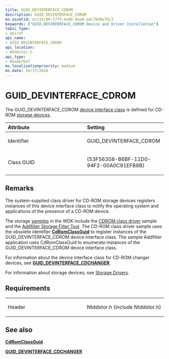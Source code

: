 ```yaml
---
title: GUID_DEVINTERFACE_CDROM
description: GUID_DEVINTERFACE_CDROM
ms.assetid: ecc31c09-27f5-4a80-8aa6-adc70d8a76c3
keywords: ["GUID_DEVINTERFACE_CDROM Device and Driver Installation"]
topic_type:
- apiref
api_name:
- GUID_DEVINTERFACE_CDROM
api_location:
- Ntddstor.h
api_type:
- HeaderDef
ms.localizationpriority: medium
ms.date: 10/17/2018
---
```


# GUID_DEVINTERFACE_CDROM


The GUID_DEVINTERFACE_CDROM [device interface class](https://msdn.microsoft.com/library/windows/hardware/ff541339) is defined for CD-ROM [storage devices](https://msdn.microsoft.com/library/windows/hardware/ff566969).

<table>
<colgroup>
<col width="50%" />
<col width="50%" />
</colgroup>
<thead>
<tr class="header">
<th align="left">Attribute</th>
<th align="left">Setting</th>
</tr>
</thead>
<tbody>
<tr class="odd">
<td align="left"><p>Identifier</p></td>
<td align="left"><p>GUID_DEVINTERFACE_CDROM</p></td>
</tr>
<tr class="even">
<td align="left"><p>Class GUID</p></td>
<td align="left"><p>{53F56308-B6BF-11D0-94F2-00A0C91EFB8B}</p></td>
</tr>
</tbody>
</table>

 

Remarks
-------

The system-supplied class driver for CD-ROM storage devices registers instances of this device interface class to notify the operating system and applications of the presence of a CD-ROM device.

The storage [samples](https://go.microsoft.com/fwlink/p/?LinkId=618052) in the WDK include the [CDROM class driver](https://go.microsoft.com/fwlink/p/?linkid=256093) sample and the [Addfilter Storage Filter Tool](https://go.microsoft.com/fwlink/p/?linkid=256076). The CD-ROM class driver sample uses the obsolete identifier [**CdRomClassGuid**](cdromclassguid.md) to register instances of the GUID_DEVINTERFACE_CDROM device interface class. The sample Addfilter application uses CdRomClassGuid to enumerate instances of the GUID_DEVINTERFACE_CDROM device interface class.

For information about the device interface class for CD-ROM changer devices, see [**GUID_DEVINTERFACE_CDCHANGER**](guid-devinterface-cdchanger.md).

For information about storage devices, see [Storage Drivers](https://msdn.microsoft.com/library/windows/hardware/ff566976).

Requirements
------------

<table>
<colgroup>
<col width="50%" />
<col width="50%" />
</colgroup>
<tbody>
<tr class="odd">
<td align="left"><p>Header</p></td>
<td align="left">Ntddstor.h (include Ntddstor.h)</td>
</tr>
</tbody>
</table>

## See also


[**CdRomClassGuid**](cdromclassguid.md)

[**GUID_DEVINTERFACE_CDCHANGER**](guid-devinterface-cdchanger.md)

 

 






